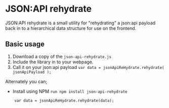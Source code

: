 # JSON:API rehydrate

JSON:API rehydrate is a small utility for "rehydrating" a json:api payload back in to a hierarchical data structure for use on the frontend.

## Basic usage

 1. Download a copy of the `json-api-rehydrate.js`
 2. Include the library in to your webpage.
 3. Call it on your json:api payload `var data = jsonApiReHydrate.rehydrate( jsonApiPayload );`

Alternately you can;

* Install using NPM `run npm install json-api-rehydrate`

```
	var data = jsonApiReHydrate.rehydrate(data);
```